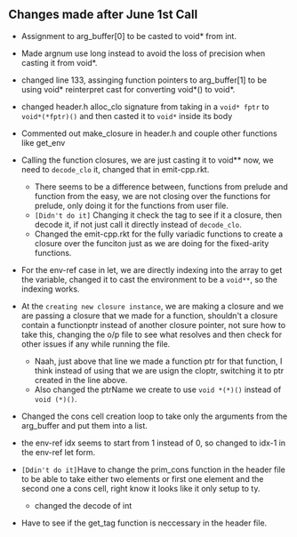 ## Changes made after June 1st Call
- Assignment to arg_buffer[0] to be casted to void* from int.
- Made argnum use long instead to avoid the loss of precision when casting it from void*.
- changed line 133, assinging function pointers to arg_buffer[1] to be using void* reinterpret cast for converting void*() to void*.
- changed header.h alloc_clo signature from taking in a `void* fptr` to `void*(*fptr)()` and then casted it to `void*` inside its body
- Commented out make_closure in header.h and couple other functions like get_env
- Calling the function closures, we are just casting it to void** now, we need to `decode_clo` it, changed that in emit-cpp.rkt.
    * There seems to be a difference between, functions from prelude and function from the easy, we are not closing over the functions for prelude, only doing it for the functions from user file.
    * `[Didn't do it]` Changing it check the tag to see if it a closure, then decode it, if not just call it directly instead of `decode_clo`.
    * Changed the emit-cpp.rkt for the fully variadic functions to create a closure over the funciton just as we are doing for the fixed-arity functions.
- For the env-ref case in let, we are directly indexing into the array to get the variable, changed it to cast the environment to be a `void**`, so the indexing works.
- At the `creating new closure instance`, we are making a closure and we are passing a closure that we made for a function, shouldn't a closure contain a functionptr instead of another closure pointer, not sure how to take this, changing the o/p file to see what resolves and then check for other issues if any while running the file.
    * Naah, just above that line we made a function ptr for that function, I think instead of using that we are usign the cloptr, switching it to ptr created in the line above.
    * Also changed the ptrName we create to use `void *(*)()` instead of `void (*)()`.
- Changed the cons cell creation loop to take only the arguments from the arg_buffer and put them into a list.

- the env-ref idx seems to start from 1 instead of 0, so changed to idx-1 in the env-ref let form.
- `[Ddin't do it]`Have to change the prim_cons function in the header file to be able to take either two elements or first one element and the second one a cons cell, right know it looks like it only setup to ty.
    * changed the decode of int
- Have to see if the get_tag function is neccessary in the header file.